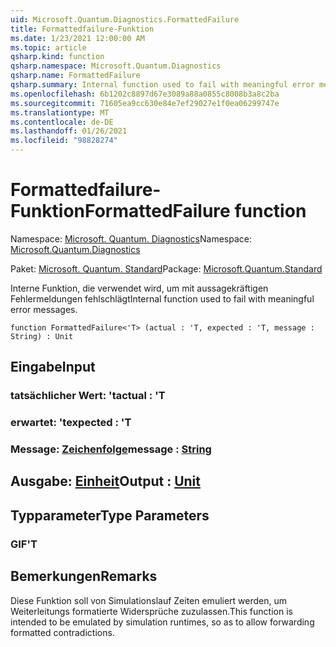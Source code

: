 ```yaml
---
uid: Microsoft.Quantum.Diagnostics.FormattedFailure
title: Formattedfailure-Funktion
ms.date: 1/23/2021 12:00:00 AM
ms.topic: article
qsharp.kind: function
qsharp.namespace: Microsoft.Quantum.Diagnostics
qsharp.name: FormattedFailure
qsharp.summary: Internal function used to fail with meaningful error messages.
ms.openlocfilehash: 6b1202c8897d67e3089a88a0855c8008b3a8c2ba
ms.sourcegitcommit: 71605ea9cc630e84e7ef29027e1f0ea06299747e
ms.translationtype: MT
ms.contentlocale: de-DE
ms.lasthandoff: 01/26/2021
ms.locfileid: "98828274"
---
```

# <a name="formattedfailure-function"></a><span data-ttu-id="d99c0-102">Formattedfailure-Funktion</span><span class="sxs-lookup"><span data-stu-id="d99c0-102">FormattedFailure function</span></span>

<span data-ttu-id="d99c0-103">Namespace: [Microsoft. Quantum. Diagnostics](xref:Microsoft.Quantum.Diagnostics)</span><span class="sxs-lookup"><span data-stu-id="d99c0-103">Namespace: [Microsoft.Quantum.Diagnostics](xref:Microsoft.Quantum.Diagnostics)</span></span>

<span data-ttu-id="d99c0-104">Paket: [Microsoft. Quantum. Standard](https://nuget.org/packages/Microsoft.Quantum.Standard)</span><span class="sxs-lookup"><span data-stu-id="d99c0-104">Package: [Microsoft.Quantum.Standard](https://nuget.org/packages/Microsoft.Quantum.Standard)</span></span>


<span data-ttu-id="d99c0-105">Interne Funktion, die verwendet wird, um mit aussagekräftigen Fehlermeldungen fehlschlägt</span><span class="sxs-lookup"><span data-stu-id="d99c0-105">Internal function used to fail with meaningful error messages.</span></span>

```qsharp
function FormattedFailure<'T> (actual : 'T, expected : 'T, message : String) : Unit
```


## <a name="input"></a><span data-ttu-id="d99c0-106">Eingabe</span><span class="sxs-lookup"><span data-stu-id="d99c0-106">Input</span></span>

### <a name="actual--t"></a><span data-ttu-id="d99c0-107">tatsächlicher Wert: 't</span><span class="sxs-lookup"><span data-stu-id="d99c0-107">actual : 'T</span></span>




### <a name="expected--t"></a><span data-ttu-id="d99c0-108">erwartet: 't</span><span class="sxs-lookup"><span data-stu-id="d99c0-108">expected : 'T</span></span>




### <a name="message--string"></a><span data-ttu-id="d99c0-109">Message: [Zeichenfolge](xref:microsoft.quantum.lang-ref.string)</span><span class="sxs-lookup"><span data-stu-id="d99c0-109">message : [String](xref:microsoft.quantum.lang-ref.string)</span></span>





## <a name="output--unit"></a><span data-ttu-id="d99c0-110">Ausgabe: [Einheit](xref:microsoft.quantum.lang-ref.unit)</span><span class="sxs-lookup"><span data-stu-id="d99c0-110">Output : [Unit](xref:microsoft.quantum.lang-ref.unit)</span></span>



## <a name="type-parameters"></a><span data-ttu-id="d99c0-111">Typparameter</span><span class="sxs-lookup"><span data-stu-id="d99c0-111">Type Parameters</span></span>

### <a name="t"></a><span data-ttu-id="d99c0-112">GIF</span><span class="sxs-lookup"><span data-stu-id="d99c0-112">'T</span></span>



## <a name="remarks"></a><span data-ttu-id="d99c0-113">Bemerkungen</span><span class="sxs-lookup"><span data-stu-id="d99c0-113">Remarks</span></span>

<span data-ttu-id="d99c0-114">Diese Funktion soll von Simulationslauf Zeiten emuliert werden, um Weiterleitungs formatierte Widersprüche zuzulassen.</span><span class="sxs-lookup"><span data-stu-id="d99c0-114">This function is intended to be emulated by simulation runtimes, so as to allow forwarding formatted contradictions.</span></span>